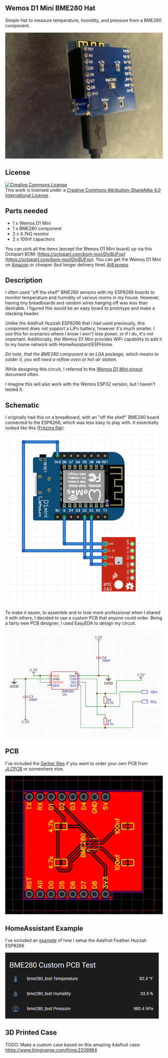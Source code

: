 ## Wemos D1 Mini BME280 Hat

Simple Hat to measure temperature, humidity, and pressure from a BME280 component.

![assembled_boards](screenshots/assembled.jpg "Assembled Boards")

## License

<a rel="license" href="http://creativecommons.org/licenses/by-sa/4.0/"><img alt="Creative Commons License" style="border-width:0" src="https://i.creativecommons.org/l/by-sa/4.0/88x31.png" /></a><br />This work is licensed under a <a rel="license" href="http://creativecommons.org/licenses/by-sa/4.0/">Creative Commons Attribution-ShareAlike 4.0 International License</a>.

## Parts needed

- 1 x Wemos D1 Mini
- 1 x BME280 component
- 2 x 4.7kΩ resistor
- 2 x 100nf capacitors

You can pick all the items (except the Wemos D1 Mini board) up via this Octopart BOM: [https://octopart.com/bom-tool/DlyBUFxp](https://octopart.com/bom-tool/DlyBUFxp). You can get the Wemos D1 Mini on [Amazon](https://smile.amazon.com/HiLetgo-Development-ESP8285-Wireless-Internet/dp/B07BK435ZW) or cheaper (but longer delivery time) [AliExpress](https://www.aliexpress.com/item/32659152063.html)

## Description

I often used "off the shelf" BME280 sensors with my ESP8266 boards to monitor temperature and humidity of various rooms in my house. However, having tiny breadboards and random wires hanging off was less than desirable. I figured this would be an easy board to prototype and make a stacking header. 

Unlike the Adafruit Huzzah ESP8266 that I had used previously, this component does not support a LiPo battery, however it's much smaller. I use this for scenarios where I know I won't lose power, or if I do, it's not important. Additionally, the Wemos D1 Mini provides WiFi capability to add it to my home network with HomeAssistant/ESPHome.

*Do note, that the BME280 component is an LGA package, which means to solder it, you will need a reflow oven or hot air station.*

While designing this circuit, I referred to the [Wemos D1 Mini pinout](https://docs.wemos.cc/en/latest/d1/d1_mini.html) document often. 

I imagine this will also work with the Wemos ESP32 version, but I haven't tested it.
 
## Schematic

I originally had this on a breadboard, with an "off the shelf" BME280 board connected to the ESP8266, which was less easy to play with. It essentially looked like this ([Fritzing file](Wemos_D1_Mini_BME280_Sensor.fzz)):

![breadboard](screenshots/circuit_diagram.png "Breadboard layout")

To make it easier, to assemble and to look more professional when I shared it with others, I decided to use a custom PCB that anyone could order. Being a fairly new PCB designer, I used EasyEDA to design my circuit.

![schema](screenshots/schematic.png)

## PCB

I've included the [Gerber files](wemos_d1_bme280_hat_gerber.zip) if you want to order your own PCB from [JLCPCB](https://jlcpcb.com/) or somewhere else.

![pcb](screenshots/pcb.png)

## HomeAssistant Example

I've included an [example](esphome.yaml) of how I setup the Adafruit Feather Huzzah ESP8266

![HomeAssistant](screenshots/homeassistant.png)

## 3D Printed Case

TODO: Make a custom case based on this amazing Adafruit case: https://www.thingiverse.com/thing:2209964
